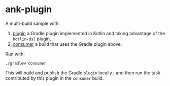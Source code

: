 # ank-plugin

A multi-build sample with:

 1. [plugin](./plugin) a Gradle plugin implemented in Kotlin and taking advantage of the `kotlin-dsl` plugin,
 2. [consumer](./consumer) a build that uses the Gradle plugin above.

Run with:

    ./gradlew consumer

This will build and publish the Gradle `plugin` locally ; and then run the task contributed by this plugin in the `consumer` build. 
